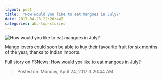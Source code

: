```yaml
---
layout: post
title:  "How would you like to eat mangoes in July?"
date: 2017-04-23 22:20:44Z
categories: abc-top-stories
---
```


![How would you like to eat mangoes in July?](http://www.abc.net.au/news/image/8449540-16x9-700x394.jpg)

Mango lovers could soon be able to buy their favourite fruit for six months of the year, thanks to Indian imports.


Full story on F3News: [How would you like to eat mangoes in July?](http://www.f3nws.com/n/MFhbnC)

> Posted on: Monday, April 24, 2017 3:20:44 AM
